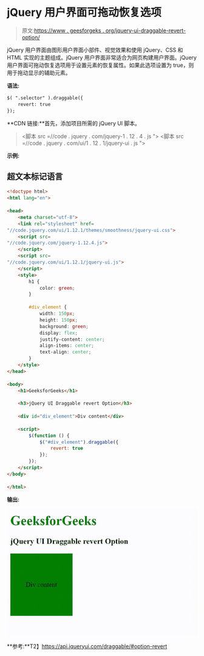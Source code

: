 # jQuery 用户界面可拖动恢复选项

> 原文:[https://www . geesforgeks . org/jquery-ui-draggable-revert-option/](https://www.geeksforgeeks.org/jquery-ui-draggable-revert-option/)

jQuery 用户界面由图形用户界面小部件、视觉效果和使用 jQuery、CSS 和 HTML 实现的主题组成。jQuery 用户界面非常适合为网页构建用户界面。jQuery 用户界面可拖动恢复选项用于设置元素的恢复属性。如果此选项设置为 true，则用于拖动显示的辅助元素。

**语法:**

```html
$( ".selector" ).draggable({
    revert: true
});
```

**CDN 链接:**首先，添加项目所需的 jQuery UI 脚本。

> <link rel="”stylesheet”" href="”//code.jquery.com/ui/1.12.1/themes/smoothness/jquery-ui.css”">
> <脚本 src =//code . jquery . com/jquery-1 . 12 . 4 . js "></脚本>
> <脚本 src =//code . jquery . com/ui/1 . 12 . 1/jquery-ui . js "></脚本>

**示例:**

## 超文本标记语言

```html
<!doctype html>
<html lang="en">

<head>
    <meta charset="utf-8">
    <link rel="stylesheet" href=
"//code.jquery.com/ui/1.12.1/themes/smoothness/jquery-ui.css">
    <script src=
"//code.jquery.com/jquery-1.12.4.js">
    </script>
    <script src=
"//code.jquery.com/ui/1.12.1/jquery-ui.js">
    </script>
    <style>
        h1 {
            color: green;
        }

        #div_element {
            width: 150px;
            height: 150px;
            background: green;
            display: flex;
            justify-content: center;
            align-items: center;
            text-align: center;
        }
    </style>
</head>

<body>
    <h1>GeeksforGeeks</h1>

    <h3>jQuery UI Draggable revert Option</h3>

    <div id="div_element">Div content</div>

    <script>
        $(function () {
            $("#div_element").draggable({
                revert: true
            });
        });
    </script>
</body>

</html>
```

**输出:**

![](img/5530bffd126bf9a62bae2201cd3db8e1.png)

**参考:**T2】https://api.jqueryui.com/draggable/#option-revert